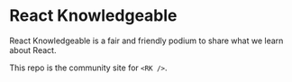 # React Knowledgeable

React Knowledgeable is a fair and friendly podium to share what we learn about React.

This repo is the community site for `<RK />`.